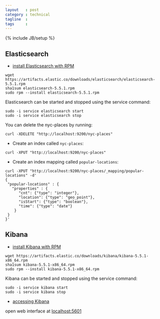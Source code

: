 ```yaml
---
layout   : post
category : technical
tagline  : 
tags     : 
---
```

{% include JB/setup %}


## Elasticsearch

- [install Elasticsearch with RPM](https://www.elastic.co/guide/en/elasticsearch/reference/current/rpm.html)

~~~
wget https://artifacts.elastic.co/downloads/elasticsearch/elasticsearch-5.5.1.rpm
sha1sum elasticsearch-5.5.1.rpm
sudo rpm --install elasticsearch-5.5.1.rpm
~~~

Elasticsearch can be started and stopped using the service command:

~~~
sudo -i service elasticsearch start
sudo -i service elasticsearch stop
~~~

You can delete the nyc-places by running:

~~~
curl -XDELETE "http://localhost:9200/nyc-places"
~~~

- Create an index called `nyc-places`:

~~~
curl -XPUT "http://localhost:9200/nyc-places"
~~~

- Create an index mapping called `popular-locations`:

~~~
curl -XPUT "http://localhost:9200/nyc-places/_mapping/popular-locations" -d'
{
 "popular-locations" : {
   "properties" : {
      "cnt": {"type": "integer"},
      "location": {"type": "geo_point"},
      "isStart": {"type": "boolean"},
      "time": {"type": "date"}
    }
 }
}'
~~~


## Kibana

- [install Kibana with RPM](https://www.elastic.co/guide/en/kibana/current/rpm.html)

~~~
wget https://artifacts.elastic.co/downloads/kibana/kibana-5.5.1-x86_64.rpm
sha1sum kibana-5.5.1-x86_64.rpm
sudo rpm --install kibana-5.5.1-x86_64.rpm
~~~

Kibana can be started and stopped using the service command:

~~~
sudo -i service kibana start
sudo -i service kibana stop
~~~

- [accessing Kibana](https://www.elastic.co/guide/en/kibana/current/access.html)

open web interface at [localhost:5601](http://localhost:5601/)

